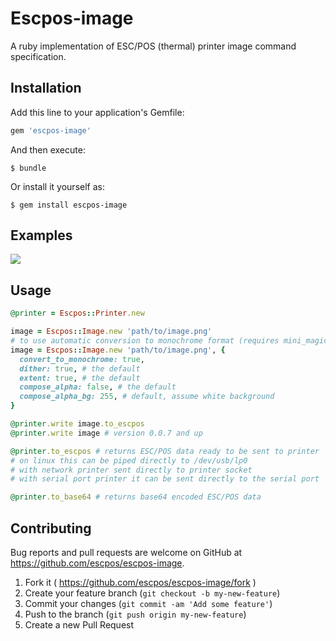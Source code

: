 # Escpos-image

A ruby implementation of ESC/POS (thermal) printer image command specification.

## Installation

Add this line to your application's Gemfile:

```ruby
gem 'escpos-image'
```

And then execute:

    $ bundle

Or install it yourself as:

    $ gem install escpos-image

## Examples

![](https://github.com/escpos/escpos-image/blob/master/examples/IMG_20160610_232415_HDR.jpg)

## Usage

```ruby
@printer = Escpos::Printer.new

image = Escpos::Image.new 'path/to/image.png'
# to use automatic conversion to monochrome format (requires mini_magick gem) use:
image = Escpos::Image.new 'path/to/image.png', {
  convert_to_monochrome: true,
  dither: true, # the default
  extent: true, # the default
  compose_alpha: false, # the default
  compose_alpha_bg: 255, # default, assume white background
}

@printer.write image.to_escpos
@printer.write image # version 0.0.7 and up

@printer.to_escpos # returns ESC/POS data ready to be sent to printer
# on linux this can be piped directly to /dev/usb/lp0
# with network printer sent directly to printer socket
# with serial port printer it can be sent directly to the serial port

@printer.to_base64 # returns base64 encoded ESC/POS data
```

## Contributing

Bug reports and pull requests are welcome on GitHub at https://github.com/escpos/escpos-image.

1. Fork it ( https://github.com/escpos/escpos-image/fork )
2. Create your feature branch (`git checkout -b my-new-feature`)
3. Commit your changes (`git commit -am 'Add some feature'`)
4. Push to the branch (`git push origin my-new-feature`)
5. Create a new Pull Request

